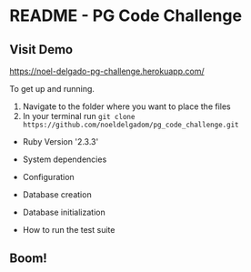 # README - PG Code Challenge

## Visit Demo
https://noel-delgado-pg-challenge.herokuapp.com/

To get up and running.

1. Navigate to the folder where you want to place the files
2. In your terminal run `git clone https://github.com/noeldelgadom/pg_code_challenge.git`

* Ruby Version '2.3.3'

* System dependencies

* Configuration

* Database creation

* Database initialization

* How to run the test suite

## Boom!
